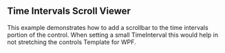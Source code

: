 ## Time Intervals Scroll Viewer
This example demonstrates how to add a scrollbar to the time intervals portion of the control. When setting a small TimeInterval this
 would help in not stretching the controls Template for WPF.

 [//]: <keywords: scrollbar, datetimepicker, timepicker, TimeInterval, template, scrollviewer>
